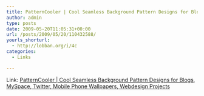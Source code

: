 ```yaml
---
title: PatternCooler | Cool Seamless Background Pattern Designs for Blogs, MySpace, Twitter, Mobile Phone Wallpapers, Webdesign Projects
author: admin
type: posts
date: 2009-05-20T11:05:31+00:00
url: /posts/2009/05/20/110432588/
yourls_shorturl:
  - http://lobban.org/i/4c
categories:
  - Links

---
```

Link: [PatternCooler | Cool Seamless Background Pattern Designs for Blogs, MySpace, Twitter, Mobile Phone Wallpapers, Webdesign Projects][1]

 [1]: http://www.patterncooler.com/index.php